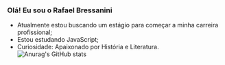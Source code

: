 ### Olá! Eu sou o Rafael Bressanini


- Atualmente estou buscando um estágio para começar a minha carreira profissional;
- Estou estudando JavaScript;
- Curiosidade: Apaixonado por História e Literatura.
![Anurag's GitHub stats](https://github-readme-stats.vercel.app/api?username=RafaelBressa&show_icons=true&theme=radical)
